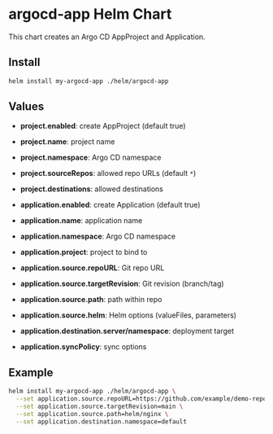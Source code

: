 # argocd-app Helm Chart

This chart creates an Argo CD AppProject and Application.

## Install

```bash
helm install my-argocd-app ./helm/argocd-app
```

## Values

- **project.enabled**: create AppProject (default true)
- **project.name**: project name
- **project.namespace**: Argo CD namespace
- **project.sourceRepos**: allowed repo URLs (default `*`)
- **project.destinations**: allowed destinations

- **application.enabled**: create Application (default true)
- **application.name**: application name
- **application.namespace**: Argo CD namespace
- **application.project**: project to bind to
- **application.source.repoURL**: Git repo URL
- **application.source.targetRevision**: Git revision (branch/tag)
- **application.source.path**: path within repo
- **application.source.helm**: Helm options (valueFiles, parameters)
- **application.destination.server/namespace**: deployment target
- **application.syncPolicy**: sync options

## Example

```bash
helm install my-argocd-app ./helm/argocd-app \
  --set application.source.repoURL=https://github.com/example/demo-repo.git \
  --set application.source.targetRevision=main \
  --set application.source.path=helm/nginx \
  --set application.destination.namespace=default
```
